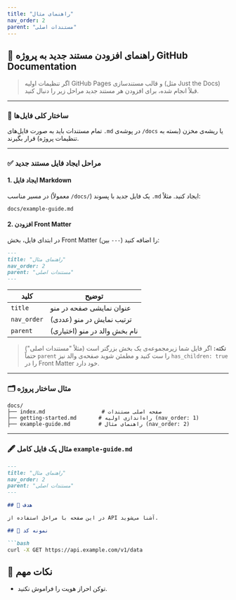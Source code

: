 ```yaml
---
title: "راهنمای مثال"
nav_order: 2
parent: "مستندات اصلی"
---
```


## 📄 راهنمای افزودن مستند جدید به پروژه GitHub Documentation

> اگر تنظیمات اولیه GitHub Pages و قالب مستندسازی (مثل Just the Docs) قبلاً انجام شده، برای افزودن هر مستند جدید مراحل زیر را دنبال کنید.

---

### 🧱 ساختار کلی فایل‌ها

تمام مستندات باید به صورت فایل‌های `.md` در پوشه‌ی `/docs` یا ریشه‌ی مخزن (بسته به تنظیمات پروژه) قرار بگیرند.

---

### ✅ مراحل ایجاد فایل مستند جدید

#### 1. ایجاد فایل Markdown

در مسیر مناسب (معمولاً `/docs/`) یک فایل جدید با پسوند `.md` ایجاد کنید. مثلاً:

```
docs/example-guide.md
```

#### 2. افزودن Front Matter

در ابتدای فایل، بخش Front Matter (بین `---`) را اضافه کنید:

```markdown
---
title: "راهنمای مثال"
nav_order: 2
parent: "مستندات اصلی"
---
```

| کلید       | توضیح |
|------------|-------|
| `title`    | عنوان نمایشی صفحه در منو |
| `nav_order`| ترتیب نمایش در منو (عددی) |
| `parent`   | (اختیاری) نام بخش والد در منو |

> **نکته:** اگر فایل شما زیرمجموعه‌ی یک بخش بزرگتر است (مثلاً "مستندات اصلی") حتماً `parent` را ست کنید و مطمئن شوید صفحه‌ی والد نیز `has_children: true` را در Front Matter خود دارد.

---

### 🗂️ مثال ساختار پروژه

```
docs/
├── index.md                  # صفحه اصلی مستندات
├── getting-started.md       # راه‌اندازی اولیه (nav_order: 1)
├── example-guide.md         # راهنمای مثال (nav_order: 2)
```

---

### 🖋️ مثال یک فایل کامل `example-guide.md`

```markdown
---
title: "راهنمای مثال"
nav_order: 2
parent: "مستندات اصلی"
---

## 🎯 هدف

در این صفحه با مراحل استفاده از API آشنا می‌شوید.

## 🧪 نمونه کد

```bash
curl -X GET https://api.example.com/v1/data
```

## 📌 نکات مهم

- توکن احراز هویت را فراموش نکنید.
```
